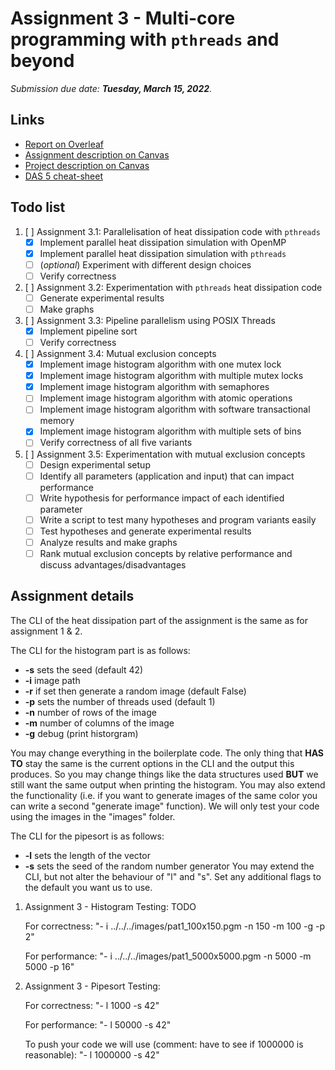 # Assignment 3 - Multi-core programming with `pthreads` and beyond

_Submission due date: **Tuesday, March 15, 2022**._

## Links
- [Report on Overleaf](https://www.overleaf.com/project/6221f5d79863100f8b299f8c)
- [Assignment description on Canvas](https://canvas.uva.nl/courses/28739/files/folder/Assignments?preview=6305473)
- [Project description on Canvas](https://canvas.uva.nl/courses/28739/files/folder/Assignments?preview=6182439)
- [DAS 5 cheat-sheet](./DAS5_cheatsheet.md)

## Todo list

1. [ ] Assignment 3.1: Parallelisation of heat dissipation code with `pthreads`
   - [x] Implement parallel heat dissipation simulation with OpenMP
   - [x] Implement parallel heat dissipation simulation with `pthreads`
   - [ ] (_optional_) Experiment with different design choices
   - [ ] Verify correctness
2. [ ] Assignment 3.2: Experimentation with `pthreads` heat dissipation code
   - [ ] Generate experimental results
   - [ ] Make graphs
3. [ ] Assignment 3.3: Pipeline parallelism using POSIX Threads
   - [x] Implement pipeline sort
   - [ ] Verify correctness
4. [ ] Assignment 3.4: Mutual exclusion concepts
   - [x] Implement image histogram algorithm with one mutex lock
   - [x] Implement image histogram algorithm with multiple mutex locks
   - [x] Implement image histogram algorithm with semaphores
   - [ ] Implement image histogram algorithm with atomic operations
   - [ ] Implement image histogram algorithm with software transactional memory
   - [x] Implement image histogram algorithm with multiple sets of bins
   - [ ] Verify correctness of all five variants
5. [ ] Assignment 3.5: Experimentation with mutual exclusion concepts
   - [ ] Design experimental setup
   - [ ] Identify all parameters (application and input) that can impact performance
   - [ ] Write hypothesis for performance impact of each identified parameter
   - [ ] Write a script to test many hypotheses and program variants easily
   - [ ] Test hypotheses and generate experimental results
   - [ ] Analyze results and make graphs
   - [ ] Rank mutual exclusion concepts by relative performance and discuss advantages/disadvantages

## Assignment details

The CLI of the heat dissipation part of the assignment is the same as for assignment 1 & 2. 

The CLI for the histogram part is as follows:
 - **-s** sets the seed (default 42)
 - **-i** image path
 - **-r** if set then generate a random image (default False)
 - **-p** sets the number of threads used (default 1)
 - **-n** number of rows of the image
 - **-m** number of columns of the image
 - **-g** debug (print historgram)

You may change everything in the boilerplate code. The only thing that **HAS TO** stay the same is the current options in the CLI and the output this produces. So you may change things like the data structures used **BUT** we still want the same output when printing the histogram. You may also extend the functionality (i.e. if you want to generate images of the same color you can write a second "generate image" function). We will only test your code using the images in the "images" folder.  

The CLI for the pipesort is as follows:
 - **-l** sets the length of the vector
 - **-s** sets the seed of the random number generator
 You may extend the CLI, but not alter the behaviour of "l" and "s". Set any additional flags to the default you want us to use. 


1) Assignment 3 - Histogram Testing: TODO

    For correctness:
        "- i ../../../images/pat1_100x150.pgm -n 150 -m 100 -g -p 2"
        
    For performance:
        "- i ../../../images/pat1_5000x5000.pgm -n 5000 -m 5000 -p 16"

2) Assignment 3 - Pipesort Testing:

    For correctness:
         "- l 1000 -s 42"
        
    For performance:
        "- l 50000 -s 42"
        
    To push your code we will use (comment: have to see if 1000000 is reasonable):
        "- l 1000000 -s 42"
